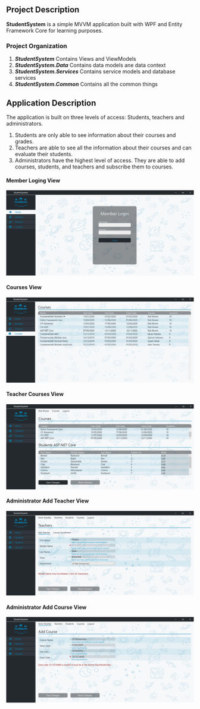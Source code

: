 ## Project Description

**StudentSystem** is a simple MVVM application built with WPF and Entity Framework Core for learning purposes.

### Project Organization
1. ***StudentSystem*** Contains Views and ViewModels
2. ***StudentSystem.Data*** Contains data models ane data context
3. ***StudentSystem.Services*** Contains service models and database services
4. ***StudentSystem.Common*** Contains all the common things

## Application Description
The application is built on three levels of access: Students, teachers and administrators.
1. Students are only able to see information about their courses and grades.
2. Teachers are able to see all the information about their courses and can evaluate their students.
3. Administrators have the highest level of access. They are able to add courses, students, and teachers and subscribe them to courses.

#### Member Loging View
<img src="https://github.com/B-V-Vulkov/StudentSystem/blob/master/Tools/MemberLogin_PrintScreens.png">

#### Courses View
<img src="https://github.com/B-V-Vulkov/StudentSystem/blob/master/Tools/Courses_PrintScreens.png">

#### Teacher Courses View
<img src="https://github.com/B-V-Vulkov/StudentSystem/blob/master/Tools/TeacherCourses_PrintScreens.png">

#### Administrator Add Teacher View
<img src="https://github.com/B-V-Vulkov/StudentSystem/blob/master/Tools/AdministratorAddTeacher_PrintScreens.png">

#### Administrator Add Course View
<img src="https://github.com/B-V-Vulkov/StudentSystem/blob/master/Tools/AdministratorAddCourse_PrintScreens.png">
